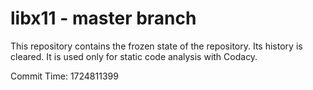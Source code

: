 # libx11 - master branch

This repository contains the frozen state of the repository.
Its history is cleared. It is used only for static code
analysis with Codacy.

Commit Time: 1724811399